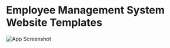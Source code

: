 # Employee Management System Website Templates 

 
![App Screenshot](https://via.placeholder.com/468x300?text=App+Screenshot+Here)

  